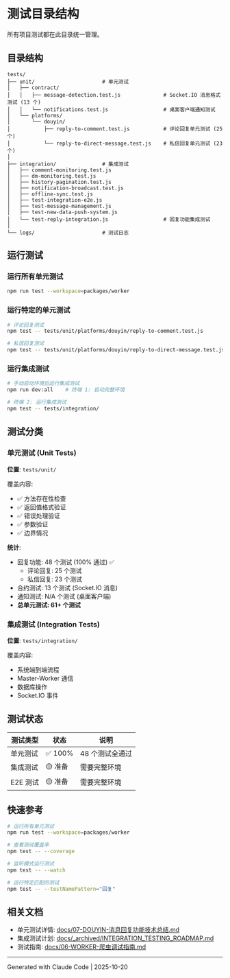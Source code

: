 # 测试目录结构

所有项目测试都在此目录统一管理。

## 目录结构

```
tests/
├── unit/                      # 单元测试
│   ├── contract/
│   │   ├── message-detection.test.js              # Socket.IO 消息格式测试 (13 个)
│   │   └── notifications.test.js                  # 桌面客户端通知测试
│   └── platforms/
│       └── douyin/
│           ├── reply-to-comment.test.js           # 评论回复单元测试 (25 个)
│           └── reply-to-direct-message.test.js    # 私信回复单元测试 (23 个)
│
├── integration/               # 集成测试
│   ├── comment-monitoring.test.js
│   ├── dm-monitoring.test.js
│   ├── history-pagination.test.js
│   ├── notification-broadcast.test.js
│   ├── offline-sync.test.js
│   ├── test-integration-e2e.js
│   ├── test-message-management.js
│   ├── test-new-data-push-system.js
│   └── test-reply-integration.js                  # 回复功能集成测试
│
└── logs/                      # 测试日志

```

## 运行测试

### 运行所有单元测试

```bash
npm run test --workspace=packages/worker
```

### 运行特定的单元测试

```bash
# 评论回复测试
npm test -- tests/unit/platforms/douyin/reply-to-comment.test.js

# 私信回复测试
npm test -- tests/unit/platforms/douyin/reply-to-direct-message.test.js
```

### 运行集成测试

```bash
# 手动启动环境后运行集成测试
npm run dev:all    # 终端 1: 启动完整环境

# 终端 2: 运行集成测试
npm test -- tests/integration/
```

## 测试分类

### 单元测试 (Unit Tests)

**位置**: `tests/unit/`

覆盖内容:
- ✅ 方法存在性检查
- ✅ 返回值格式验证
- ✅ 错误处理验证
- ✅ 参数验证
- ✅ 边界情况

**统计**:
- 回复功能: 48 个测试 (100% 通过) ✅
  - 评论回复: 25 个测试
  - 私信回复: 23 个测试
- 合约测试: 13 个测试 (Socket.IO 消息)
- 通知测试: N/A 个测试 (桌面客户端)
- **总单元测试: 61+ 个测试**

### 集成测试 (Integration Tests)

**位置**: `tests/integration/`

覆盖内容:
- 系统端到端流程
- Master-Worker 通信
- 数据库操作
- Socket.IO 事件

## 测试状态

| 测试类型 | 状态 | 说明 |
|---------|------|------|
| 单元测试 | ✅ 100% | 48 个测试全通过 |
| 集成测试 | 🟡 准备 | 需要完整环境 |
| E2E 测试 | 🟡 准备 | 需要完整环境 |

## 快速参考

```bash
# 运行所有单元测试
npm run test --workspace=packages/worker

# 查看测试覆盖率
npm test -- --coverage

# 监听模式运行测试
npm test -- --watch

# 运行特定匹配的测试
npm test -- --testNamePattern="回复"
```

## 相关文档

- 单元测试详情: [docs/07-DOUYIN-消息回复功能技术总结.md](../docs/07-DOUYIN-消息回复功能技术总结.md)
- 集成测试计划: [docs/_archived/INTEGRATION_TESTING_ROADMAP.md](../docs/_archived/INTEGRATION_TESTING_ROADMAP.md)
- 测试指南: [docs/06-WORKER-爬虫调试指南.md](../docs/06-WORKER-爬虫调试指南.md)

---

Generated with Claude Code | 2025-10-20
